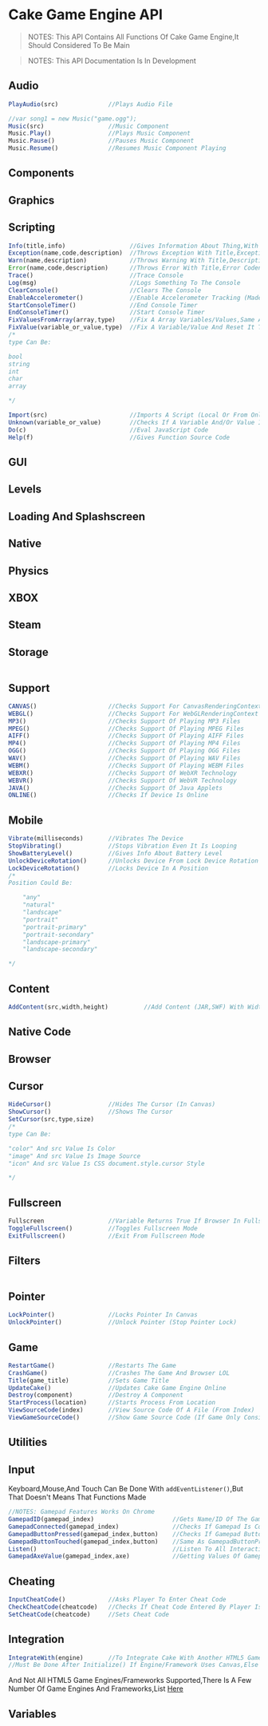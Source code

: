 # Cake Game Engine API

> NOTES: This API Contains All Functions Of Cake Game Engine,It Should Considered To Be Main

> NOTES: This API Documentation Is In Development

## Audio
```javascript
PlayAudio(src)              //Plays Audio File

//var song1 = new Music("game.ogg");
Music(src)                  //Music Component
Music.Play()                //Plays Music Component
Music.Pause()               //Pauses Music Component
Music.Resume()              //Resumes Music Component Playing

```
## Components
## Graphics
## Scripting
```javascript
Info(title,info)                  //Gives Information About Thing,With Title
Exception(name,code,description)  //Throws Exception With Title,Exception Codenumber,And Description About
Warn(name,description)            //Throws Warning With Title,Description
Error(name,code,description)      //Throws Error With Title,Error Codenumber And Description
Trace()                           //Trace Console
Log(msg)                          //Logs Something To The Console
ClearConsole()                    //Clears The Console
EnableAccelerometer()             //Enable Accelerometer Tracking (Made For Chrome)
StartConsoleTimer()               //End Console Timer
EndConsoleTimer()                 //Start Console Timer
FixValuesFromArray(array,type)    //Fix A Array Variables/Values,Same As FixValue() But For Arrays
FixValue(variable_or_value,type)  //Fix A Variable/Value And Reset It To A Value According To type (type Must Be String)
/*
type Can Be:

bool
string
int
char
array

*/

Import(src)                       //Imports A Script (Local Or From Online CDN)
Unknown(variable_or_value)        //Checks If A Variable And/Or Value Is Undefined Or NaN (Useful To Fix And Debug Bugs If Happen And/Or Correcting Variables)
Do(c)                             //Eval JavaScript Code
Help(f)                           //Gives Function Source Code
```
## GUI
## Levels
## Loading And Splashscreen
## Native
## Physics
## XBOX
## Steam
## Storage
```javascript

```
## Support
```javascript
CANVAS()                    //Checks Support For CanvasRenderingContext2D
WEBGL()                     //Checks Support For WebGLRenderingContext
MP3()                       //Checks Support Of Playing MP3 Files
MPEG()                      //Checks Support Of Playing MPEG Files
AIFF()                      //Checks Support Of Playing AIFF Files
MP4()                       //Checks Support Of Playing MP4 Files
OGG()                       //Checks Support Of Playing OGG Files
WAV()                       //Checks Support Of Playing WAV Files
WEBM()                      //Checks Support Of Playing WEBM Files
WEBXR()                     //Checks Support Of WebXR Technology
WEBVR()                     //Checks Support Of WebVR Technology
JAVA()                      //Checks Support Of Java Applets
ONLINE()                    //Checks If Device Is Online
```
## Mobile
```javascript
Vibrate(milliseconds)       //Vibrates The Device
StopVibrating()             //Stops Vibration Even It Is Looping
ShowBatteryLevel()          //Gives Info About Battery Level
UnlockDeviceRotation()      //Unlocks Device From Lock Device Rotation
LockDeviceRotation()        //Locks Device In A Position
/*
Position Could Be:

    "any"
    "natural"
    "landscape"
    "portrait"
    "portrait-primary"
    "portrait-secondary"
    "landscape-primary"
    "landscape-secondary"

*/
```
## Content
```javascript
AddContent(src,width,height)          //Add Content (JAR,SWF) With Width And Height
```
## Native Code
## Browser
## Cursor
```javascript
HideCursor()                //Hides The Cursor (In Canvas)
ShowCursor()                //Shows The Cursor
SetCursor(src,type,size)  
/*
type Can Be:

"color" And src Value Is Color
"image" And src Value Is Image Source
"icon" And src Value Is CSS document.style.cursor Style

*/
```
## Fullscreen
```javascript
Fullscreen                  //Variable Returns True If Browser In Fullscreen,Else Returns False
ToggleFullscreen()          //Toggles Fullscreen Mode
ExitFullscreen()            //Exit From Fullscreen Mode
```
## Filters
```javascript

```
## Pointer
```javascript
LockPointer()               //Locks Pointer In Canvas
UnlockPointer()             //Unlock Pointer (Stop Pointer Lock)
```
## Game
```javascript
RestartGame()               //Restarts The Game
CrashGame()                 //Crashes The Game And Browser LOL
Title(game_title)           //Sets Game Title
UpdateCake()                //Updates Cake Game Engine Online
Destroy(component)          //Destroy A Component
StartProcess(location)      //Starts Process From Location
ViewSourceCode(index)       //View Source Code Of A File (From Index)
ViewGameSourceCode()        //Show Game Source Code (If Game Only Consisted Of .html File And .js File)
```
## Utilities
## Input
Keyboard,Mouse,And Touch Can Be Done With `addEventListener()`,But That Doesn't Means That Functions Made
```javascript
//NOTES: Gamepad Features Works On Chrome
GamepadID(gamepad_index)                      //Gets Name/ID Of The Gamepad If Connected (From Gamepad's Index)
GamepadConnected(gamepad_index)               //Checks If Gamepad Is Connected (Gamepad Getted From It's Index)
GamepadButtonPressed(gamepad_index,button)    //Checks If Gamepad Button Is Pressed From A Gamepad Getted With It's Index
GamepadButtonTouched(gamepad_index,button)    //Same As GamepadButtonPressed() But When Button Touched
Listen()                                      //Listen To All Interactions With Canvas (Clicking,Moving,Dragging,Touching,And Many...)
GamepadAxeValue(gamepad_index,axe)            //Getting Values Of Gamepad Axes From It's Index (For Game Controlling With Analogs)
```
## Cheating
```javascript
InputCheatCode()            //Asks Player To Enter Cheat Code
CheckCheatCode(cheatcode)   //Checks If Cheat Code Entered By Player Is A Cheat Code
SetCheatCode(cheatcode)     //Sets Cheat Code
```
## Integration
```javascript
IntegrateWith(engine)       //To Integrate Cake With Another HTML5 Game Engine/Framework
//Must Be Done After Initialize() If Engine/Framework Uses Canvas,Else Just Use IntegrateWith()
```
And Not All HTML5 Game Engines/Frameworks Supported,There Is A Few Number Of Game Engines And Frameworks,List [Here](https://rabios.github.io/Cake/site/list_integration.html)

## Variables